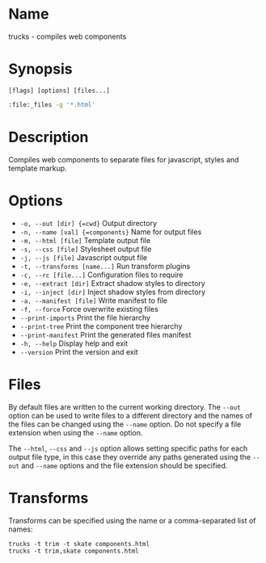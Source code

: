 # Name

trucks - compiles web components

# Synopsis

```
[flags] [options] [files...]
```

```zsh
:file:_files -g '*.html'
```

# Description

Compiles web components to separate files for javascript, styles and template markup.

# Options

+ `-o, --out [dir] {=cwd}` Output directory
+ `-n, --name [val] {=components}` Name for output files
+ `-m, --html [file]` Template output file
+ `-s, --css [file]` Stylesheet output file
+ `-j, --js [file]` Javascript output file
+ `-t, --transforms [name...]` Run transform plugins
+ `-c, --rc [file...]` Configuration files to require
+ `-e, --extract [dir]` Extract shadow styles to directory
+ `-i, --inject [dir]` Inject shadow styles from directory
+ `-a, --manifest [file]` Write manifest to file
+ `-f, --force` Force overwrite existing files
+ `--print-imports` Print the file hierarchy
+ `--print-tree` Print the component tree hierarchy
+ `--print-manifest` Print the generated files manifest
+ `-h, --help` Display help and exit
+ `--version` Print the version and exit

# Files

By default files are written to the current working directory. The `--out` option can be used to write files to a different directory and the names of the files can be changed using the `--name` option. Do not specify a file extension when using the `--name` option.

The `--html`, `--css` and `--js` option allows setting specific paths for each output file type, in this case they override any paths generated using the `--out` and `--name` options and the file extension should be specified.

# Transforms

Transforms can be specified using the name or a comma-separated list of names:

```
trucks -t trim -t skate components.html
trucks -t trim,skate components.html
```
